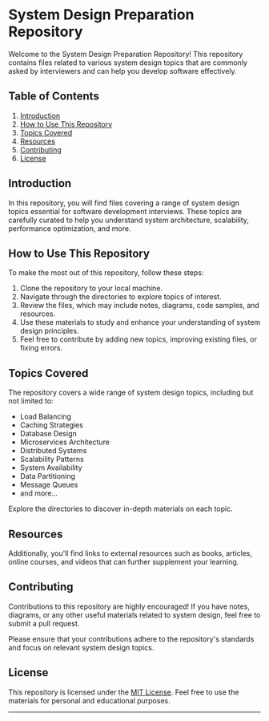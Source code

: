 
# System Design Preparation Repository

Welcome to the System Design Preparation Repository! This repository contains files related to various system design topics that are commonly asked by interviewers and can help you develop software effectively.
  
## Table of Contents 
  
1. [Introduction](#introduction)
2. [How to Use This Repository](#how-to-use-this-repository)
3. [Topics Covered](#topics-covered)
4. [Resources](#resources)
5. [Contributing](#contributing)
6. [License](#license)
 
## Introduction
  
In this repository, you will find files covering a range of system design topics essential for software development interviews. These topics are carefully curated to help you understand system architecture, scalability, performance optimization, and more.

## How to Use This Repository

To make the most out of this repository, follow these steps:

1. Clone the repository to your local machine.
2. Navigate through the directories to explore topics of interest.
3. Review the files, which may include notes, diagrams, code samples, and resources.
4. Use these materials to study and enhance your understanding of system design principles.
5. Feel free to contribute by adding new topics, improving existing files, or fixing errors.

## Topics Covered

The repository covers a wide range of system design topics, including but not limited to:

- Load Balancing
- Caching Strategies
- Database Design
- Microservices Architecture
- Distributed Systems
- Scalability Patterns
- System Availability
- Data Partitioning
- Message Queues
- and more...

Explore the directories to discover in-depth materials on each topic.
 
## Resources

Additionally, you'll find links to external resources such as books, articles, online courses, and videos that can further supplement your learning.

## Contributing

Contributions to this repository are highly encouraged! If you have notes, diagrams, or any other useful materials related to system design, feel free to submit a pull request.

Please ensure that your contributions adhere to the repository's standards and focus on relevant system design topics.

## License

This repository is licensed under the [MIT License](LICENSE). Feel free to use the materials for personal and educational purposes.

---
